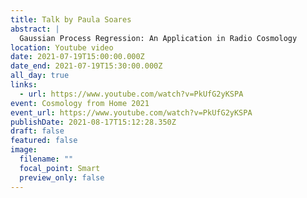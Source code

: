 ```yaml
---
title: Talk by Paula Soares
abstract: |
  Gaussian Process Regression: An Application in Radio Cosmology
location: Youtube video
date: 2021-07-19T15:00:00.000Z
date_end: 2021-07-19T15:30:00.000Z
all_day: true
links:
  - url: https://www.youtube.com/watch?v=PkUfG2yKSPA
event: Cosmology from Home 2021
event_url: https://www.youtube.com/watch?v=PkUfG2yKSPA
publishDate: 2021-08-17T15:12:28.350Z
draft: false
featured: false
image:
  filename: ""
  focal_point: Smart
  preview_only: false
---
```

